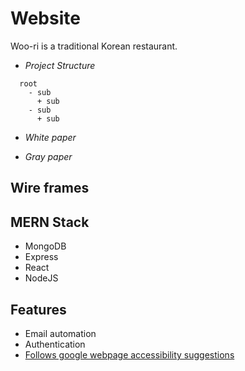 
# Website
Woo-ri is a traditional Korean restaurant.

- *Project Structure*
```
  root
    - sub
      + sub
    - sub
      + sub

```

- *White paper*

- *Gray paper*


## Wire frames


## MERN Stack
- MongoDB
- Express
- React
- NodeJS

## Features 
- Email automation 
- Authentication 
- [Follows google webpage accessibility suggestions](https://support.google.com/sites/answer/7529116?hl=en)
